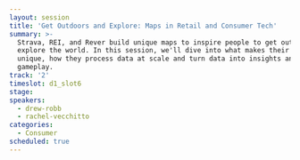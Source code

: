 ```yaml
---
layout: session
title: 'Get Outdoors and Explore: Maps in Retail and Consumer Tech'
summary: >-
  Strava, REI, and Rever build unique maps to inspire people to get outside and
  explore the world. In this session, we'll dive into what makes their datasets
  unique, how they process data at scale and turn data into insights and better
  gameplay.
track: '2'
timeslot: d1_slot6
stage:
speakers:
  - drew-robb
  - rachel-vecchitto
categories:
  - Consumer
scheduled: true
---
```


